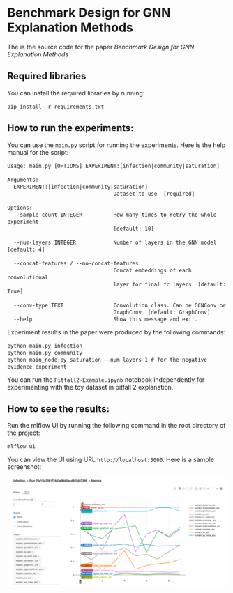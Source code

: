 # Benchmark Design for GNN Explanation Methods
The is the source code for the paper _Benchmark Design for GNN Explanation Methods_

## Required libraries
You can install the required libraries by running:
```shell
pip install -r requirements.txt
```

## How to run the experiments:
You can use the `main.py` script for running the experiments. Here is the help manual for the script:
```
Usage: main.py [OPTIONS] EXPERIMENT:[infection|community|saturation]

Arguments:
  EXPERIMENT:[infection|community|saturation]
                                  Dataset to use  [required]

Options:
  --sample-count INTEGER          How many times to retry the whole experiment
                                  [default: 10]

  --num-layers INTEGER            Number of layers in the GNN model  [default: 4]

  --concat-features / --no-concat-features
                                  Concat embeddings of each convolutional
                                  layer for final fc layers  [default: True]

  --conv-type TEXT                Convolution class. Can be GCNConv or
                                  GraphConv  [default: GraphConv]
  --help                          Show this message and exit.
```
Experiment results in the paper were produced by the following commands:
```
python main.py infection
python main.py community
python main_node.py saturation --num-layers 1 # for the negative evidence experiment
```

You can run the `Pitfall2-Example.ipynb` notebook independently for experimenting with the toy dataset in pitfall 2 explanation.

## How to see the results:
Run the mlflow UI by running the following command in the root directory of the project:
```
mlflow ui
```
You can view the UI using URL `http://localhost:5000`.
Here is a sample screenshot:

![Sample mlflow screenshot](mlflow-ui.png)